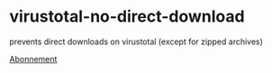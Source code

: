# virustotal-no-direct-download
prevents direct downloads on virustotal (except for zipped archives) 


[Abonnement](https://subscribe.adblockplus.org?location=https%3A%2F%2Fraw.githubusercontent.com%2Fm0n4%2Fvirustotal-no-direct-download%2Fmain%2FVT_blocklist.txt&amp;title=VT_blocklist)
